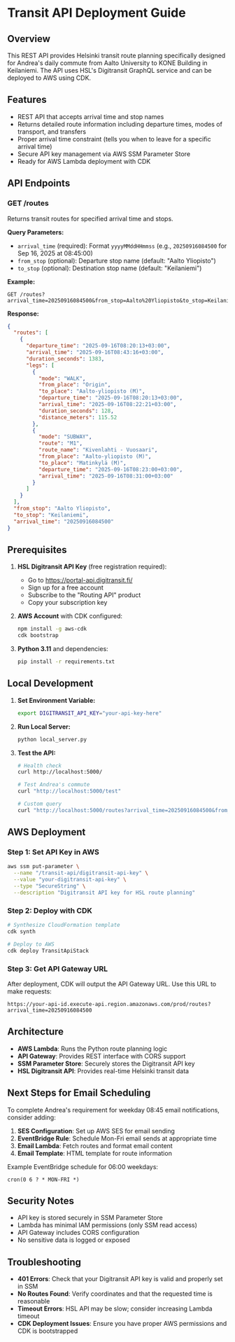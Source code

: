 # Transit API Deployment Guide

## Overview
This REST API provides Helsinki transit route planning specifically designed for Andrea's daily commute from Aalto University to KONE Building in Keilaniemi. The API uses HSL's Digitransit GraphQL service and can be deployed to AWS using CDK.

## Features
- REST API that accepts arrival time and stop names
- Returns detailed route information including departure times, modes of transport, and transfers
- Proper arrival time constraint (tells you when to leave for a specific arrival time)
- Secure API key management via AWS SSM Parameter Store
- Ready for AWS Lambda deployment with CDK

## API Endpoints

### GET /routes
Returns transit routes for specified arrival time and stops.

**Query Parameters:**
- `arrival_time` (required): Format `yyyyMMddHHmmss` (e.g., `20250916084500` for Sep 16, 2025 at 08:45:00)
- `from_stop` (optional): Departure stop name (default: "Aalto Yliopisto")
- `to_stop` (optional): Destination stop name (default: "Keilaniemi")

**Example:**
```
GET /routes?arrival_time=20250916084500&from_stop=Aalto%20Yliopisto&to_stop=Keilaniemi
```

**Response:**
```json
{
  "routes": [
    {
      "departure_time": "2025-09-16T08:20:13+03:00",
      "arrival_time": "2025-09-16T08:43:16+03:00", 
      "duration_seconds": 1383,
      "legs": [
        {
          "mode": "WALK",
          "from_place": "Origin",
          "to_place": "Aalto-yliopisto (M)",
          "departure_time": "2025-09-16T08:20:13+03:00",
          "arrival_time": "2025-09-16T08:22:21+03:00",
          "duration_seconds": 128,
          "distance_meters": 115.52
        },
        {
          "mode": "SUBWAY",
          "route": "M1",
          "route_name": "Kivenlahti - Vuosaari",
          "from_place": "Aalto-yliopisto (M)",
          "to_place": "Matinkylä (M)",
          "departure_time": "2025-09-16T08:23:00+03:00",
          "arrival_time": "2025-09-16T08:31:00+03:00"
        }
      ]
    }
  ],
  "from_stop": "Aalto Yliopisto",
  "to_stop": "Keilaniemi", 
  "arrival_time": "20250916084500"
}
```

## Prerequisites

1. **HSL Digitransit API Key** (free registration required):
   - Go to https://portal-api.digitransit.fi/
   - Sign up for a free account
   - Subscribe to the "Routing API" product
   - Copy your subscription key

2. **AWS Account** with CDK configured:
   ```bash
   npm install -g aws-cdk
   cdk bootstrap
   ```

3. **Python 3.11** and dependencies:
   ```bash
   pip install -r requirements.txt
   ```

## Local Development

1. **Set Environment Variable:**
   ```bash
   export DIGITRANSIT_API_KEY="your-api-key-here"
   ```

2. **Run Local Server:**
   ```bash
   python local_server.py
   ```
   
3. **Test the API:**
   ```bash
   # Health check
   curl http://localhost:5000/
   
   # Test Andrea's commute
   curl "http://localhost:5000/test"
   
   # Custom query
   curl "http://localhost:5000/routes?arrival_time=20250916084500&from_stop=Aalto%20Yliopisto&to_stop=Keilaniemi"
   ```

## AWS Deployment

### Step 1: Set API Key in AWS
```bash
aws ssm put-parameter \
  --name "/transit-api/digitransit-api-key" \
  --value "your-digitransit-api-key" \
  --type "SecureString" \
  --description "Digitransit API key for HSL route planning"
```

### Step 2: Deploy with CDK
```bash
# Synthesize CloudFormation template
cdk synth

# Deploy to AWS
cdk deploy TransitApiStack
```

### Step 3: Get API Gateway URL
After deployment, CDK will output the API Gateway URL. Use this URL to make requests:
```
https://your-api-id.execute-api.region.amazonaws.com/prod/routes?arrival_time=20250916084500
```

## Architecture

- **AWS Lambda**: Runs the Python route planning logic
- **API Gateway**: Provides REST interface with CORS support
- **SSM Parameter Store**: Securely stores the Digitransit API key
- **HSL Digitransit API**: Provides real-time Helsinki transit data

## Next Steps for Email Scheduling

To complete Andrea's requirement for weekday 08:45 email notifications, consider adding:

1. **SES Configuration**: Set up AWS SES for email sending
2. **EventBridge Rule**: Schedule Mon-Fri email sends at appropriate time
3. **Email Lambda**: Fetch routes and format email content
4. **Email Template**: HTML template for route information

Example EventBridge schedule for 06:00 weekdays:
```
cron(0 6 ? * MON-FRI *)
```

## Security Notes

- API key is stored securely in SSM Parameter Store
- Lambda has minimal IAM permissions (only SSM read access)
- API Gateway includes CORS configuration
- No sensitive data is logged or exposed

## Troubleshooting

- **401 Errors**: Check that your Digitransit API key is valid and properly set in SSM
- **No Routes Found**: Verify coordinates and that the requested time is reasonable
- **Timeout Errors**: HSL API may be slow; consider increasing Lambda timeout
- **CDK Deployment Issues**: Ensure you have proper AWS permissions and CDK is bootstrapped